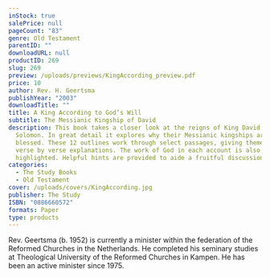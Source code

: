 ```yaml
---
inStock: true
salePrice: null
pageCount: "83"
genre: Old Testament
parentID: ""
downloadURL: null
productID: 269
slug: 269
preview: /uploads/previews/KingAccording_preview.pdf
price: 10
author: Rev. H. Geertsma
publishYear: "2003"
downloadTitle: ""
title: A King According to God’s Will
subtitle: The Messianic Kingship of David
description: This book takes a closer look at the reigns of King David and King
  Solomon. In great detail it explores why their Messianic kingships are
  blessed. These 12 outlines work through select passages, giving themes and
  verse by verse explanations. The work of God in each account is also
  highlighted. Helpful hints are provided to aide a fruitful discussion.
categories:
  - The Study Books
  - Old Testament
cover: /uploads/covers/KingAccording.jpg
publisher: The Study
ISBN: "0886660572"
formats: Paper
type: products
---
```

Rev. Geertsma (b. 1952) is currently a minister within the federation of the Reformed Churches in the Netherlands. He completed his seminary studies at Theological University of the Reformed Churches in Kampen. He has been an active minister since 1975.